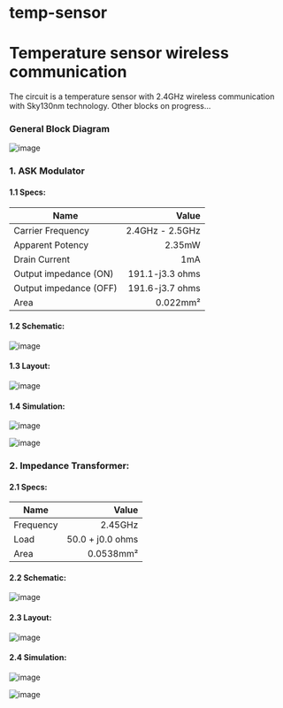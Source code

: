 # temp-sensor
# Temperature sensor wireless communication

 The circuit is a temperature sensor with 2.4GHz wireless communication with Sky130nm technology.
 Other blocks on progress...
 
### General Block Diagram

![image](https://user-images.githubusercontent.com/80465879/169625179-8cd3d2a1-2061-4c8f-9a96-f0d7ffa67104.png)
 
### 1. ASK Modulator
#### 1.1 Specs:

Name | Value
--------- | ------:
Carrier Frequency | 2.4GHz - 2.5GHz
Apparent Potency | 2.35mW
Drain Current | 1mA
Output impedance (ON)| 191.1-j3.3 ohms
Output impedance (OFF)| 191.6-j3.7 ohms
Area | 0.022mm²

#### 1.2 Schematic:

![image](https://user-images.githubusercontent.com/80465879/157763862-80e357fb-cd03-4b21-bc23-bb35dac79379.png)

#### 1.3 Layout:

![image](https://user-images.githubusercontent.com/80465879/158095248-fdb7e7cf-fa73-457f-8f9b-243dc0f7540a.png)

#### 1.4 Simulation:

![image](https://user-images.githubusercontent.com/80465879/156936018-c29da456-ba1e-4673-b168-62b3e4492b89.png)


![image](https://user-images.githubusercontent.com/80465879/156935980-32720b57-b6b0-48c5-b4cf-1804c36cf6fd.png)


### 2. Impedance Transformer:

#### 2.1 Specs:

Name | Value
--------- | ------:
Frequency | 2.45GHz
Load | 50.0 + j0.0 ohms
Area | 0.0538mm²

#### 2.2 Schematic:

![image](https://user-images.githubusercontent.com/80465879/157763649-df599fd6-033a-4d69-af7a-6ac128a25b0a.png)

#### 2.3 Layout:

![image](https://user-images.githubusercontent.com/80465879/158095155-cbabb889-b652-4ba4-b6b0-d5bb81f61815.png)

#### 2.4 Simulation:

![image](https://user-images.githubusercontent.com/80465879/158992276-8d27d4aa-c914-427b-9cd1-bf1bc35db584.png)

![image](https://user-images.githubusercontent.com/80465879/158992336-cb575c7f-9eca-4401-9220-5720115976be.png)


